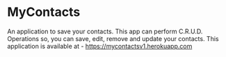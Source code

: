 # MyContacts
An application to save your contacts.
This app can perform C.R.U.D. Operations so, you can save, edit, remove and update your contacts.
This application is available at - https://mycontactsv1.herokuapp.com
